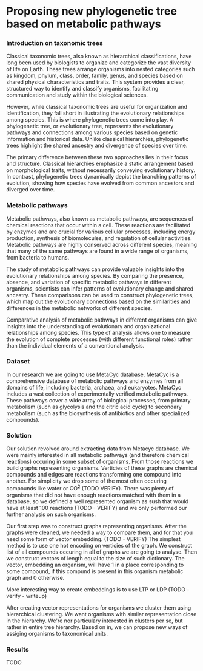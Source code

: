 # Proposing new phylogenetic tree based on metabolic pathways

### Introduction on taxonomic trees
Classical taxonomic trees, also known as hierarchical classifications, have long been used by biologists to organize and categorize the vast diversity of life on Earth. These trees arrange organisms into nested categories such as kingdom, phylum, class, order, family, genus, and species based on shared physical characteristics and traits. This system provides a clear, structured way to identify and classify organisms, facilitating communication and study within the biological sciences.

However, while classical taxonomic trees are useful for organization and identification, they fall short in illustrating the evolutionary relationships among species. This is where phylogenetic trees come into play. A phylogenetic tree, or evolutionary tree, represents the evolutionary pathways and connections among various species based on genetic information and historical data. Unlike classical hierarchies, phylogenetic trees highlight the shared ancestry and divergence of species over time.

The primary difference between these two approaches lies in their focus and structure. Classical hierarchies emphasize a static arrangement based on morphological traits, without necessarily conveying evolutionary history. In contrast, phylogenetic trees dynamically depict the branching patterns of evolution, showing how species have evolved from common ancestors and diverged over time.

### Metabolic pathways

Metabolic pathways, also known as metabolic pathways, are sequences of chemical reactions that occur within a cell. These reactions are facilitated by enzymes and are crucial for various cellular processes, including energy production, synthesis of biomolecules, and regulation of cellular activities. Metabolic pathways are highly conserved across different species, meaning that many of the same pathways are found in a wide range of organisms, from bacteria to humans.

The study of metabolic pathways can provide valuable insights into the evolutionary relationships among species. By comparing the presence, absence, and variation of specific metabolic pathways in different organisms, scientists can infer patterns of evolutionary change and shared ancestry. These comparisons can be used to construct phylogenetic trees, which map out the evolutionary connections based on the similarities and differences in the metabolic networks of different species.

Comparative analysis of metabolic pathways in different organisms can give insights into the understanding of evolutionary and organizational relationships among species. This type of analysis allows one to measure the evolution of complete processes (with different functional roles) rather than the individual elements of a conventional analysis.

### Dataset

In our research we are going to use MetaCyc database. MetaCyc is a comprehensive database of metabolic pathways and enzymes from all domains of life, including bacteria, archaea, and eukaryotes. MetaCyc includes a vast collection of experimentally verified metabolic pathways. These pathways cover a wide array of biological processes, from primary metabolism (such as glycolysis and the citric acid cycle) to secondary metabolism (such as the biosynthesis of antibiotics and other specialized compounds).

### Solution

Our solution revolved around extracting data from Metacyc database. We were mainly interested in all metabolic pathways (and therefore chemical reactions) occuring in some subset of organisms. From those reactions we build graphs representing organisms. Verticies of these graphs are chemical compounds and edges are reactions transforming one compound into another. For simplicity we drop some of the most often occuring compounds like water or CO<sup>2</sup> (TODO VERIFY).
There was plenty of organisms that did not have enough reactions matched with them in a database, so we defined a well represented organism as sush that would have at least 100 reactions (TODO - VERIFY) and we only performed our further analysis on such organisms.

Our first step was to construct graphs representing organisms. After the graphs were cleaned, we needed a way to compare them, and for that you need some form of vector embedding. (TODO - VERIFY) The simplest method is to use one hot encoding on verticies of the graph. We construct list of all compounds occuring in all of graphs we are going to analyse. Then we construct vectors of length equal to the size of such dictionary. The vector, embedding an organism, will have 1 in a place corresponding to some compound, if this compund is present in this organism metabolic graph and 0 otherwise.

More interesting way to create embeddings is to use LTP or LDP (TODO - verify - writeup)

After creating vector representations for organisms we cluster them using hierarchical clustering. We want organisms with similar representation close in the hierarchy. We're nor particulary interested in clusters per se, but rather in entire tree hierarchy. Based on in, we can propose new ways of assiging organisms to taxonomical units.

### Results

TODO